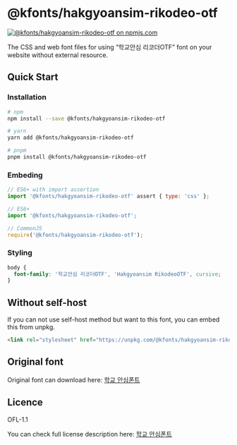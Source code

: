 # @kfonts/hakgyoansim-rikodeo-otf

[![@kfonts/hakgyoansim-rikodeo-otf on npmjs.com](https://img.shields.io/npm/v/%40kfonts%2Fhakgyoansim-rikodeo-otf)](https://www.npmjs.com/package/@kfonts/hakgyoansim-rikodeo-otf)

The CSS and web font files for using &OpenCurlyDoubleQuote;학교안심 리코더OTF&CloseCurlyDoubleQuote; font on your website without external resource.

## Quick Start

### Installation

```sh
# npm
npm install --save @kfonts/hakgyoansim-rikodeo-otf

# yarn
yarn add @kfonts/hakgyoansim-rikodeo-otf

# pnpm
pnpm install @kfonts/hakgyoansim-rikodeo-otf
```

### Embeding

```js
// ES6+ with import assertion
import '@kfonts/hakgyoansim-rikodeo-otf' assert { type: 'css' };

// ES6+
import '@kfonts/hakgyoansim-rikodeo-otf';

// CommonJS
require('@kfonts/hakgyoansim-rikodeo-otf');
```

### Styling

```css
body {
  font-family: '학교안심 리코더OTF', 'Hakgyoansim RikodeoOTF', cursive;
}
```

## Without self-host

If you can not use self-host method but want to this font, you can embed this from unpkg.

```html
<link rel="stylesheet" href="https://unpkg.com/@kfonts/hakgyoansim-rikodeo-otf/index.css" />
```

## Original font

Original font can download here: [학교 안심폰트](https://copyright.keris.or.kr/wft/fntDwnld)

## Licence

OFL-1.1

You can check full license description here: [학교 안심폰트](https://copyright.keris.or.kr/wft/fntDwnld)
